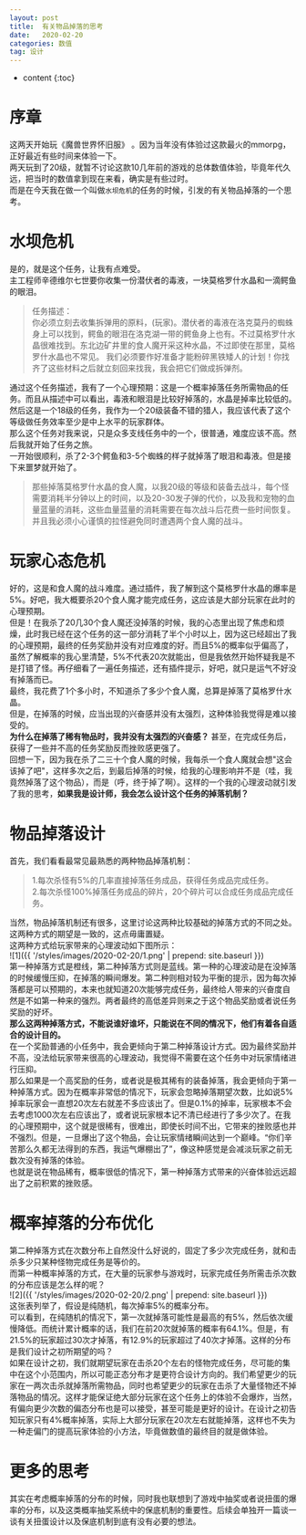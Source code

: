```yaml
---
layout: post
title:  有关物品掉落的思考
date:   2020-02-20
categories: 数值
tag: 设计
---
```


* content
{:toc}


序章			
====================================
这两天开始玩《魔兽世界怀旧服》  。因为当年没有体验过这款最火的mmorpg，正好最近有些时间来体验一下。  
两天玩到了20级，就暂不讨论这款10几年前的游戏的总体数值体验，毕竟年代久远，把当时的数值拿到现在来看，确实是有些过时。  
而是在今天我在做一个叫做`水坝危机`的任务的时候，引发的有关物品掉落的一个思考。  

# 水坝危机  
是的，就是这个任务，让我有点难受。  
主工程师辛德维尔七世要你收集一份潜伏者的毒液，一块莫格罗什水晶和一滴鳄鱼的眼泪。  
>任务描述：  
你必须立刻去收集拆弹用的原料，(玩家)。潜伏者的毒液在洛克莫丹的蜘蛛身上可以找到，鳄鱼的眼泪在洛克湖一带的鳄鱼身上也有。不过莫格罗什水晶很难找到。东北边矿井里的食人魔开采这种水晶，不过即使在那里，莫格罗什水晶也不常见。
我们必须要作好准备才能粉碎黑铁矮人的计划！你找齐了这些材料之后就立刻回来找我，我会把它们做成拆弹剂。  
  
通过这个任务描述，我有了一个心理预期：这是一个概率掉落任务所需物品的任务。而且从描述中可以看出，毒液和眼泪是比较好掉落的，水晶是掉率比较低的。然后这是一个18级的任务，我作为一个20级装备不错的猎人，我应该代表了这个等级做任务效率至少是中上水平的玩家群体。  
那么这个任务对我来说，只是众多支线任务中的一个，很普通，难度应该不高。然后我就开始了任务之旅。  
一开始很顺利，杀了2-3个鳄鱼和3-5个蜘蛛的样子就掉落了眼泪和毒液。但是接下来噩梦就开始了。  
>那些掉落莫格罗什水晶的食人魔，以我20级的等级和装备去战斗，每个怪需要消耗半分钟以上的时间，以及20-30发子弹的代价，以及我和宠物的血量蓝量的消耗，这些血量蓝量的消耗需要在每次战斗后花费一些时间恢复。并且我必须小心谨慎的拉怪避免同时遭遇两个食人魔的战斗。  
  
# 玩家心态危机 
好的，这是和食人魔的战斗难度。通过插件，我了解到这个莫格罗什水晶的爆率是5%。好吧，我大概要杀20个食人魔才能完成任务，这应该是大部分玩家在此时的心理预期。  
但是！在我杀了20几30个食人魔还没掉落的时候，我的心态里出现了焦虑和烦燥，此时我已经在这个任务的这一部分消耗了半个小时以上，因为这已经超出了我的心理预期，最终的任务奖励并没有对应难度的好。而且5%的概率似乎偏高了，虽然了解概率的我心里清楚，5%不代表20次就能出，但是我依然开始怀疑我是不是打错了怪。再仔细看了一遍任务描述，还有插件提示，好吧，就只是运气不好没有掉落而已。  
最终，我花费了1个多小时，不知道杀了多少个食人魔，总算是掉落了莫格罗什水晶。  
但是，在掉落的时候，应当出现的兴奋感并没有太强烈，这种体验我觉得是难以接受的。  
**为什么在掉落了稀有物品时，我并没有太强烈的兴奋感？** 甚至，在完成任务后，获得了一些并不高的任务奖励反而挫败感更强了。  
回想一下，因为我在杀了二三十个食人魔的时候，我每杀一个食人魔就会想"这会该掉了吧"，这样多次之后，到最后掉落的时候，给我的心理影响并不是（哇，我竟然掉落了这个物品），而是（呼，终于掉了啊）。这样的一个我的心理波动就引发了我的思考，**如果我是设计师，我会怎么设计这个任务的掉落机制？**  
  
# 物品掉落设计  
首先，我们看看最常见最熟悉的两种物品掉落机制：  
>1.每次杀怪有5%的几率直接掉落任务成品，获得任务成品完成任务。  
>2.每次杀怪100%掉落任务成品的碎片，20个碎片可以合成任务成品完成任务。  
  
当然，物品掉落机制还有很多，这里讨论这两种比较基础的掉落方式的不同之处。  
这两种方式的期望是一致的，这点毋庸置疑。  
这两种方式给玩家带来的心理波动如下图所示：  
![1]({{ '/styles/images/2020-02-20/1.png' | prepend: site.baseurl  }})  
第一种掉落方式是橙线，第二种掉落方式则是蓝线。第一种的心理波动是在没掉落的时候缓慢压抑，在掉落的瞬间爆发。第二种则相对较为平衡的提示，因为每次掉落都是可以预期的，本来也就知道20次能够完成任务，最终给人带来的兴奋度自然是不如第一种来的强烈。两者最终的高低差异则来之于这个物品奖励或者说任务奖励的好坏。  
**那么这两种掉落方式，不能说谁好谁坏，只能说在不同的情况下，他们有着各自适合的设计目的。**  
在一个奖励普通的小任务中，我会更倾向于第二种掉落设计方式。因为最终奖励并不高，没法给玩家带来很高的心理波动，我觉得不需要在这个任务中对玩家情绪进行压抑。  
那么如果是一个高奖励的任务，或者说是极其稀有的装备掉落，我会更倾向于第一种掉落方式。因为在概率非常低的情况下，玩家会忽略掉落期望次数，比如说5%掉率玩家会一直想20次左右就差不多应该出了。但是0.1%的掉率，玩家根本不会去考虑1000次左右应该出了，或者说玩家根本记不清已经进行了多少次了。在我的心理预期中，这个就是很稀有，很难出，即使长时间不出，它带来的挫败感也并不强烈。但是，一旦爆出了这个物品，会让玩家情绪瞬间达到一个巅峰。“你们辛苦那么久都无法得到的东西，我运气爆棚出了”，像这种感觉是会减淡玩家之前无数次没有掉落的体验。  
也就是说在物品稀有，概率很低的情况下，第一种掉落方式带来的兴奋体验远远超出了之前积累的挫败感。  
  
# 概率掉落的分布优化  
第二种掉落方式在次数分布上自然没什么好说的，固定了多少次完成任务，就和击杀多少只某种怪物完成任务是等价的。  
而第一种概率掉落的方式，在大量的玩家参与游戏时，玩家完成任务所需击杀次数的分布应该是怎么样的呢？  
![2]({{ '/styles/images/2020-02-20/2.png' | prepend: site.baseurl  }})    
这张表列举了，假设是纯随机，每次掉率5%的概率分布。  
可以看到，在纯随机的情况下，第一次就掉落可能性是最高的有5%，然后依次缓慢降低。而统计累计概率的话，我们在前20次就掉落的概率有64.1%。但是，有21.5%的玩家超过30次才掉落，有12.9%的玩家超过了40次才掉落。这样的分布是我们设计之初所期望的吗？  
如果在设计之初，我们就期望玩家在击杀20个左右的怪物完成任务，尽可能的集中在这个小范围内，所以可能正态分布才是更符合设计方向的。我们希望更少的玩家在一两次击杀就掉落所需物品，同时也希望更少的玩家在击杀了大量怪物还不掉落物品的情况。这样才能保证绝大部分玩家在这个任务上的体验不会爆炸，当然，有偏向更少次数的偏态分布也是可以接受，甚至可能是更好的设计。在设计之初告知玩家只有4%概率掉落，实际上大部分玩家在20次左右就能掉落，这样也不失为一种走偏门的提高玩家体验的小方法，毕竟做数值的最终目的就是做体验。  
# 更多的思考  
其实在考虑概率掉落的分布的时候，同时我也联想到了游戏中抽奖或者说扭蛋的爆率的分布，以及这类概率抽奖系统中的保底机制的重要性。后续会单独开一篇谈一谈有关扭蛋设计以及保底机制到底有没有必要的想法。